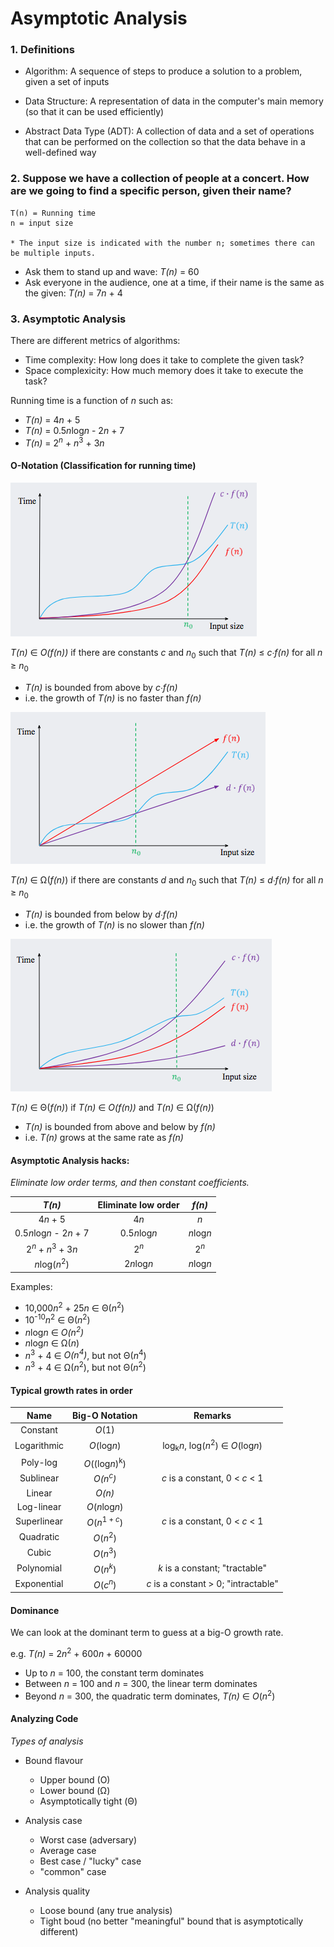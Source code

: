 # Asymptotic Analysis

### 1. Definitions

  * Algorithm: A sequence of steps to produce a solution to a problem, given a set of inputs

  * Data Structure: A representation of data in the computer's main memory (so that it can be used efficiently)

  * Abstract Data Type (ADT): A collection of data and a set of operations that can be performed on the collection so that the data behave in a well-defined way

### 2. Suppose we have a collection of people at a concert. How are we going to find a specific person, given their name?

```
T(n) = Running time
n = input size

* The input size is indicated with the number n; sometimes there can be multiple inputs.
```

  * Ask them to stand up and wave: *T(n)* = 60
  * Ask everyone in the audience, one at a time, if their name is the same as the given: *T(n)* = 7*n* + 4

### 3. Asymptotic Analysis

There are different metrics of algorithms:

  * Time complexity: How long does it take to complete the given task?
  * Space complexicity: How much memory does it take to execute the task?

Running time is a function of *n* such as:
  
  * *T(n)* = 4*n* + 5
  * *T(n)* = 0.5*n*log*n* - 2*n* + 7
  * *T(n)* = 2<sup>*n*</sup> + *n*<sup>3</sup> + 3*n*

#### O-Notation (Classification for running time)

![Big-O notation graph](https://github.com/EverTokki/CPSC221_Notes/blob/master/images/big_o.png "Big-O")

  *T(n)* ∈ *O(f(n))* if there are constants *c* and *n*<sub>0</sub> such that *T(n)* ≤ *c∙f(n)* for all *n* ≥ *n*<sub>0</sub> 
  * *T(n)* is bounded from above by *c∙f(n)*
  * i.e. the growth of *T(n)* is no faster than *f(n)*

![Big-Omega notation graph](https://github.com/EverTokki/CPSC221_Notes/blob/master/images/big_omega.png "Big-Omega")

  *T(n)* ∈ Ω(*f(n)*) if there are constants *d* and *n*<sub>0</sub> such that *T(n)* ≤ *d∙f(n)* for all *n* ≥ *n*<sub>0</sub> 
  * *T(n)* is bounded from below by *d∙f(n)*
  * i.e. the growth of *T(n)* is no slower than *f(n)*

![Theta notation graph](https://github.com/EverTokki/CPSC221_Notes/blob/master/images/theta.png "Theta")

  *T(n)* ∈ Θ(*f(n)*) if *T(n)* ∈ *O(f(n))* and *T(n)* ∈ Ω(*f(n)*)
  * *T(n)* is bounded from above and below by *f(n)*
  * i.e. *T(n)* grows at the same rate as *f(n)*

#### Asymptotic Analysis hacks:
*Eliminate low order terms, and then constant coefficients.*

  |   *T(n)*                | Eliminate low order | *f(n)*  |
  |    :---:                | :----:              | :---:   |
  |   4*n* + 5              |    4*n*             | *n*     |
  | 0.5*n*log*n* - 2*n* + 7 | 0.5*n*log*n*        |*n*log*n*|
  | 2<sup>*n*</sup> + *n*<sup>3</sup> + 3*n* | 2<sup>*n*</sup> | 2<sup>*n*</sup> |
  | *n*log(*n*<sup>2</sup>) | 2*n*log*n* | *n*log*n* |

Examples:
  * 10,000*n*<sup>2</sup> + 25*n* ∈ Θ(*n*<sup>2</sup>)
  * 10<sup>-10</sup>*n*<sup>2</sup> ∈ Θ(*n*<sup>2</sup>)
  * *n*log*n* ∈ *O(n<sup>2</sup>)*
  * *n*log*n* ∈ Ω(*n*)
  * *n*<sup>3</sup> + 4 ∈ *O(n<sup>4</sup>)*, but not Θ(*n*<sup>4</sup>)
  * *n*<sup>3</sup> + 4 ∈ Ω(*n*<sup>2</sup>), but not Θ(*n*<sup>2</sup>)

#### Typical growth rates in order
|    Name   |      Big-O Notation                     |      Remarks     |
|:---:      |           :---:                         |       :---:      |
|Constant   |      *O*(1)                             |                  |
|Logarithmic|      *O*(log*n*)                        |log<sub>k</sub>*n*, log(*n*<sup>2</sup>) ∈ *O*(log*n*)|
|Poly-log   |      *O*((log*n*)<sup>k</sup>)          |                  |
|Sublinear  |      *O(n<sup>c</sup>)*                 |*c* is a constant, 0 < *c* < 1|
|Linear     |      *O(n)*                             |                  |
|Log-linear |      *O*(*n*log*n*)                     |                  |
|Superlinear|      *O*(*n*<sup>1 + *c*</sup>)         |*c* is a constant, 0 < *c* < 1|
|Quadratic  |      *O*(*n*<sup>2</sup>)               |                  |
|Cubic      |      *O*(*n*<sup>3</sup>)               |                  |
|Polynomial |      *O*(*n*<sup>*k*</sup>)             |*k* is a constant; "tractable"|
|Exponential|      *O*(*c*<sup>*n*</sup>)             |*c* is a constant > 0; "intractable"|

#### Dominance
We can look at the dominant term to guess at a big-O growth rate. 

e.g. *T(n)* = 2*n*<sup>2</sup> + 600*n* + 60000
  * Up to *n* = 100, the constant term dominates
  * Between *n* = 100 and *n* = 300, the linear term dominates
  * Beyond *n* = 300, the quadratic term dominates, *T(n)* ∈ *O*(*n*<sup>2</sup>)

#### Analyzing Code
*Types of analysis*

  * Bound flavour
    * Upper bound (O)
    * Lower bound (Ω)
    * Asymptotically tight (Θ)

  * Analysis case
    * Worst case (adversary)
    * Average case
    * Best case / "lucky" case
    * "common" case

  * Analysis quality
    * Loose bound (any true analysis)
    * Tight boud (no better "meaningful" bound that is asymptotically different)
